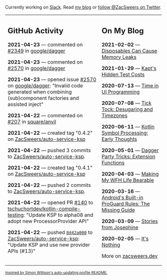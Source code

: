 Currently working on [Slack](https://slack.com/). Read [my blog](https://zacsweers.dev/) or [follow @ZacSweers on Twitter](https://twitter.com/ZacSweers).

<table><tr><td valign="top" width="60%">

## GitHub Activity
<!-- githubActivity starts -->
**2021-04-23** — commented on [#2349](https://github.com/google/dagger/issues/2349#issuecomment-825405963) in [google/dagger](https://api.github.com/repos/google/dagger)

**2021-04-23** — commented on [#2570](https://github.com/google/dagger/issues/2570#issuecomment-825398479) in [google/dagger](https://api.github.com/repos/google/dagger)

**2021-04-23** — opened issue [#2570](https://api.github.com/repos/google/dagger/issues/2570) on [google/dagger](https://api.github.com/repos/google/dagger): "Invalid code generated when combining (sub)component factories and assisted inject"

**2021-04-22** — commented on [#207](https://github.com/square/anvil/pull/207#issuecomment-825127098) in [square/anvil](https://api.github.com/repos/square/anvil)

**2021-04-22** — created tag "0.4.2" on [ZacSweers/auto-service-ksp](https://api.github.com/repos/ZacSweers/auto-service-ksp)

**2021-04-22** — pushed 3 commits to [ZacSweers/auto-service-ksp](https://api.github.com/repos/ZacSweers/auto-service-ksp).

**2021-04-22** — created tag "0.4.1" on [ZacSweers/auto-service-ksp](https://api.github.com/repos/ZacSweers/auto-service-ksp)

**2021-04-22** — pushed 2 commits to [ZacSweers/auto-service-ksp](https://api.github.com/repos/ZacSweers/auto-service-ksp).

**2021-04-22** — opened PR [#140](https://api.github.com/repos/tschuchortdev/kotlin-compile-testing/pulls/140) to [tschuchortdev/kotlin-compile-testing](https://api.github.com/repos/tschuchortdev/kotlin-compile-testing): "Update KSP to alpha08 and adopt new ProcessorProvider API"

**2021-04-22** — pushed [`8d42a000`](https://github.com/ZacSweers/auto-service-ksp/commit/8d42a000b54ea85b3fb891fa4f40c6c69cb4a7af) to [ZacSweers/auto-service-ksp](https://api.github.com/repos/ZacSweers/auto-service-ksp): "Update KSP and use new provider APIs (#13)"
<!-- githubActivity ends -->
</td><td valign="top" width="40%">

## On My Blog
<!-- blog starts -->
**2021-02-02** — [Disposables Can Cause Memory Leaks](https://www.zacsweers.dev/disposables-can-cause-memory-leaks/)

**2021-01-29** — [Kapt's Hidden Test Costs](https://www.zacsweers.dev/kapts-hidden-test-costs/)

**2020-07-13** — [Time in UI Programming](https://www.zacsweers.dev/time-in-ui/)

**2020-07-08** — [Tick Tock: Desugaring and Timezones](https://www.zacsweers.dev/ticktock-desugaring-timezones/)

**2020-06-11** — [Kotlin Symbol Processing: Early Thoughts](https://www.zacsweers.dev/kotlin-symbol-processor-early-thoughts/)

**2020-05-01** — [Dagger Party Tricks: Extension Functions](https://www.zacsweers.dev/dagger-party-tricks-extension-functions/)

**2020-04-03** — [Making My WFH Life Bearable](https://www.zacsweers.dev/making-wfh-life-bearable/)

**2020-03-16** — [Android's Built-in ProGuard Rules: The Missing Guide](https://www.zacsweers.dev/android-proguard-rules/)

**2020-03-09** — [Stories from Josephine](https://www.zacsweers.dev/stories-from-josephine/)

**2020-02-05** — [It's Nothing](https://www.zacsweers.dev/its-nothing/)
<!-- blog ends -->
More on [zacsweers.dev](https://zacsweers.dev/)
</td></tr></table>

<sub><a href="https://simonwillison.net/2020/Jul/10/self-updating-profile-readme/">Inspired by Simon Willison's auto-updating profile README.</a></sub>